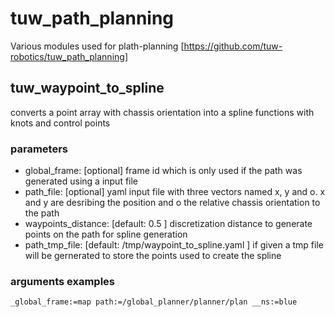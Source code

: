 # tuw_path_planning
Various modules used for plath-planning [https://github.com/tuw-robotics/tuw_path_planning] 

## tuw_waypoint_to_spline
converts a point array with chassis orientation into a spline functions with knots and control points
### parameters
- global_frame: [optional] frame id which is only used if the path was generated using a input file
- path_file: [optional] yaml input file with three vectors named x, y and o. x and y are desribing the position and o the relative chassis orientation to the path 
- waypoints_distance: [default: 0.5 ] discretization distance to generate points on the path for spline generation
- path_tmp_file: [default: /tmp/waypoint_to_spline.yaml ] if given a tmp file will be gernerated to store the points used to create the spline

### arguments examples
```
_global_frame:=map path:=/global_planner/planner/plan __ns:=blue
```

